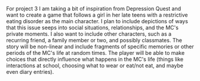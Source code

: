 For project 3 I am taking a bit of inspiration from Depression Quest and want to create a game that follows a girl in her late teens with a restrictive eating disorder as the main character. I plan to include depictions of ways that this issue seeps into social situations, relationships, and the MC's private moments. I also want to include other characters, such as a recurring friend, a family member or two, and possibly classmates. The story will be non-linear and include fragments of specific memories or other periods of the MC's life at random times. The player will be able to make choices that directly influence what happens in the MC's life (things like interactions at school, choosing what to wear or eat/not eat, and maybe even diary entries).
